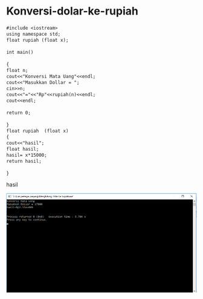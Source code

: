 # Konversi-dolar-ke-rupiah

    #include <iostream>
    using namespace std;
    float rupiah (float x);

    int main()

    {
    float n;
    cout<<"Konversi Mata Uang"<<endl;
    cout<<"Masukkan Dollar = ";
    cin>>n;
    cout<<"="<<"Rp"<<rupiah(n)<<endl;
    cout<<endl;

    return 0;

    }
    float rupiah  (float x)
    {
    cout<<"hasil";
    float hasil;
    hasil= x*15000;
    return hasil;

    }
    
    
 hasil
    
    
 ![img](https://github.com/Masdiaditia/Konversi-dolar-ke-rupiah/blob/master/konversi%20dolar%20ke%20rupiah.png?raw=true)
    
    

